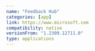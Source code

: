 ```yaml
---
name: "Feedback Hub"
categories: [app]
link: https://www.microsoft.com
compatibility: native
versionFrom: "1.2309.12711.0"
type: applications
---
```


